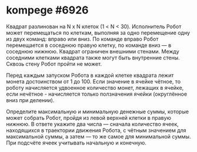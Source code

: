 # kompege #6926
Квадрат разлинован на N х N клеток (1 < N < 30). Исполнитель Робот может перемещаться по клеткам, выполняя за одно перемещение одну из двух команд: вправо или вниз. По команде вправо Робот перемещается в соседнюю правую клетку, по команде вниз — в соседнюю нижнюю. Квадрат ограничен внешними стенами. Между соседними клетками квадрата также могут быть внутренние стены. Сквозь стену Робот пройти не может.

Перед каждым запуском Робота в каждой клетке квадрата лежит монета достоинством от 1 до 100. Если значение в ячейке чётное, то роботу начисляется удвоенное количество монет, лежащих в ячейке, если нечётное - начисляется только ползначения ячейки (округлённое вниз при делении).

Определите максимальную и минимальную денежные суммы, которые может собрать Робот, пройдя из левой верхней клетки в правую нижнюю. В ответе укажите два числа — сначала количество ячеек, находящихся в траектории движения Робота, с чётным значением для максимальной суммы, а затем — то же самое для минимальной суммы. При подсчёте ячеек учитывать начальную и конечную.
